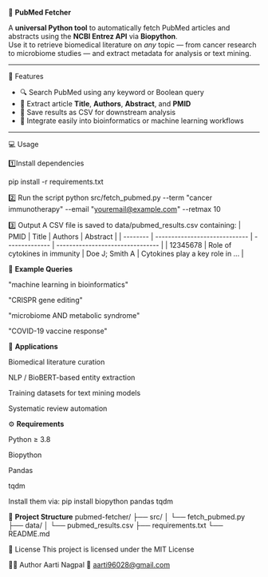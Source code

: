 
 🧬 **PubMed Fetcher**

A **universal Python tool** to automatically fetch PubMed articles and abstracts using the **NCBI Entrez API** via **Biopython**.  
Use it to retrieve biomedical literature on *any* topic — from cancer research to microbiome studies — and extract metadata for analysis or text mining.

---

🚀 Features
- 🔍 Search PubMed using any keyword or Boolean query  
- 🧠 Extract article **Title**, **Authors**, **Abstract**, and **PMID**  
- 💾 Save results as CSV for downstream analysis  
- 🧩 Integrate easily into bioinformatics or machine learning workflows  

---

💻 Usage

1️⃣Install dependencies

pip install -r requirements.txt

2️⃣ Run the script
python src/fetch_pubmed.py --term "cancer immunotherapy" --email "youremail@example.com" --retmax 10

3️⃣ Output
A CSV file is saved to data/pubmed_results.csv containing:
| PMID     | Title                         | Authors        | Abstract                         |
| -------- | ----------------------------- | -------------- | -------------------------------- |
| 12345678 | Role of cytokines in immunity | Doe J; Smith A | Cytokines play a key role in ... |

🧠 **Example Queries**

"machine learning in bioinformatics"

"CRISPR gene editing"

"microbiome AND metabolic syndrome"

"COVID-19 vaccine response"

🧪 **Applications**

Biomedical literature curation

NLP / BioBERT-based entity extraction

Training datasets for text mining models

Systematic review automation

⚙️ **Requirements**

Python ≥ 3.8

Biopython

Pandas

tqdm

Install them via:
pip install biopython pandas tqdm

🧩 **Project Structure**
pubmed-fetcher/
├── src/
│   └── fetch_pubmed.py
├── data/
│   └── pubmed_results.csv
├── requirements.txt
└── README.md

📄 License
This project is licensed under the MIT License

👩‍🔬 Author
Aarti Nagpal
📧 aarti96028@gmail.com
